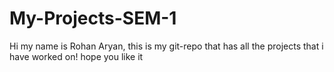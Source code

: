 # My-Projects-SEM-1
Hi my name is Rohan Aryan, this is my git-repo that has all the projects that i have worked on! hope you like it
